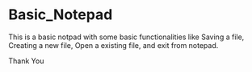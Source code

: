 # Basic_Notepad
This is a basic notpad with some basic functionalities like
Saving a file, Creating a new file, Open a existing file, and exit from notepad.

Thank You
